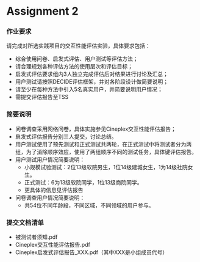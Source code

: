 # Assignment 2

### 作业要求

请完成对所选实践项目的交互性能评估实验，具体要求包括：

+ 综合使用问卷、启发式评估、用户测试等评估方法；
+ 请合理规划各种评估方法的使用层次和评估目标；
+ 启发式评估要求组内3人独立完成评估后对结果进行讨论及汇总；
+ 用户测试请按照DECIDE评估框架，并对各阶段设计做简要说明；
+ 请至少在每种方法中引入5名真实用户，并简要说明用户情况； 
+ 需提交评估报告至TSS

### 简要说明

+ 问卷调查采用网络问卷，具体实施参见Cineplex交互性能评估报告；
+ 启发式评估报告分别三人提交，讨论总结。
+ 用户测试使用了预先测试和正式测试共两轮，在正式测试中将测试者分为两组，为了消除顺序效应，使用了两组顺序不同的测试任务，具体键评估报告。
+ 用户测试用户情况简要说明：
	+ 小规模试验测试：2位13级软院男生，1位14级建城女生，1为14级社院女生。
	+ 正式测试：6为13级软院同学，1位13级商院同学。
	+ 更具体的信息见评估报告
+ 问卷调查用户情况简要说明：
	+ 共54位不同年龄段，不同区域，不同领域的用户参与。


### 提交文档清单

+ 被测试者须知.pdf
+ Cineplex交互性能评估报告.pdf
+ Cineplex启发式评估报告_XXX.pdf（其中XXX是小组成员代号）